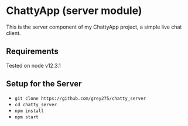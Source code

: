 # ChattyApp (server module)

This is the server component of my ChattyApp project, a simple live chat client.

## Requirements

Tested on node v12.3.1

## Setup for the Server

- `git clone https://github.com/grey275/chatty_server`
- `cd chatty_server`
- `npm install`
- `npm start`
